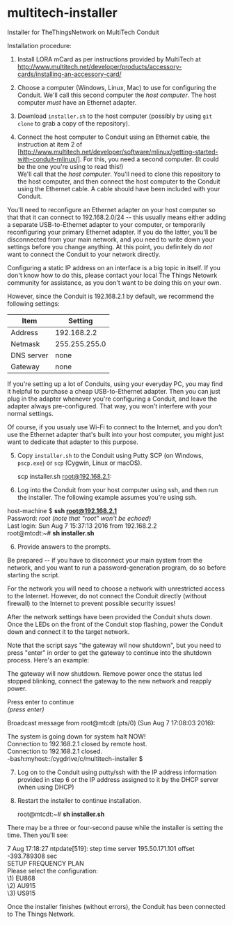 # multitech-installer
Installer for TheThingsNetwork on MultiTech Conduit

Installation procedure:

1. Install LORA mCard as per instructions provided by MultiTech at
http://www.multitech.net/developer/products/accessory-cards/installing-an-accessory-card/

2. Choose a computer (Windows, Linux, Mac) to use for configuring the Conduit. We'll call
this second computer the *host computer*. The host computer *must* have an Ethernet adapter.

3. Download `installer.sh` to the host computer (possibly
by using `git clone` to grab a copy of the repository). 

4. Connect the host computer to Conduit using an Ethernet cable, the instruction at item 2 of
[http://www.multitech.net/developer/software/mlinux/getting-started-with-conduit-mlinux/].
For this, you need a second computer. (It could be the one you're using to read this!)  
We'll call that the *host computer*. You'll need to clone this repository to the host computer, 
and then connect the host computer to the Conduit using the Ethernet cable. A
cable should have been included with your Conduit.

 You'll need to reconfigure an Ethernet adapter on your host computer so that
that it can connect to 192.168.2.0/24 -- this usually means either adding a
separate USB-to-Ethernet adapter to your computer, or temporarily reconfiguring
your primary Ethernet adapter. If you do the latter, you'll be disconnected
from your main network, and you need to write down your settings before you 
change anything. At this point, you definitely do *not* want to connect the Conduit
to your network directly.

 Configuring a static IP address on an interface is a big topic in itself. If you
don't know how to do this, please contact your local The Things Netowrk community for
assistance, as you don't want to be doing this on your own.

 However, since the Conduit is 192.168.2.1 by default, we recommend the following settings:

 Item|Setting
 ----|-------
 Address|192.168.2.2
 Netmask|255.255.255.0
 DNS server|none
 Gateway|none

 If you're setting up a lot of Conduits, using your everyday PC, you may find it helpful to purchase a cheap
USB-to-Ethernet adapter. Then you can just plug in the adapter whenever you're configuring a Conduit, and leave
the adapter always pre-configured. That way, you won't interfere with your normal settings.

 Of course, if you usualy use Wi-Fi to connect to the Internet, and you don't use the Ethernet adapter that's built
into your host computer, you might just want to dedicate that adapter to this purpose.  

5. Copy `installer.sh` to the Conduit using Putty SCP (on Windows, `pscp.exe`) or `scp` (Cygwin, Linux or macOS).

    scp installer.sh root@192.168.2.1:

6. Log into the Conduit from your host computer using ssh, and then run the installer. The following example assumes
you're using ssh.

  host-machine $ **ssh root@192.168.2.1**  
  Password: _root_ _(note that "root" won't be echoed)_  
  Last login: Sun Aug  7 15:37:13 2016 from 192.168.2.2  
  root@mtcdt:~# **sh installer.sh**

6. Provide answers to the prompts.  

 Be prepared -- if you have to disconnect your main system from the network, and you want to run a password-generation
 program, do so before starting the script.

   For the network you will need to choose a network with unrestricted access to the
   Internet. However, do not connect the Conduit directly (without firewall) to
   the Internet to prevent possible security issues!

   After the network settings have been provided the Conduit shuts down. Once the
   LEDs on the front of the Conduit stop flashing, power the Conduit down and
   connect it to the target network.

 Note that the script says "the gateway wil now shutdown", but you need to press "enter" in order to 
 get the gateway to continue into the shutdown process.  Here's an example:

 The gateway will now shutdown. Remove power once the status led  
 stopped blinking, connect the gateway to the new network and reapply  
 power.  

 Press enter to continue  
 _(press enter)_

 Broadcast message from root@mtcdt (pts/0) (Sun Aug  7 17:08:03 2016):  
  
 The system is going down for system halt NOW!  
 Connection to 192.168.2.1 closed by remote host.  
 Connection to 192.168.2.1 closed.  
 -bash:myhost::/cygdrive/c/multitech-installer $  


7. Log on to the Conduit using putty/ssh with the IP address information provided in
   step 6 or the IP address assigned to it by the DHCP server (when using DHCP)

8. Restart the installer to continue installation.

    root@mtcdt:~# **sh installer.sh**

 There may be a three or four-second pause while the installer is setting the time. Then you'll see:

  7 Aug 17:18:27 ntpdate[519]: step time server 195.50.171.101 offset -393.789308 sec  
  SETUP FREQUENCY PLAN  
  Please select the configuration:  
  \1) EU868  
  \2) AU915  
  \3) US915  

 Once the installer finishes (without errors), the Conduit has been connected to The Things Network.
